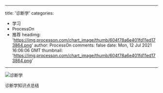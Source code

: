 
---
title: '诊断学'
categories: 
 - 学习
 - ProcessOn
 - 推荐
headimg: 'https://img.processon.com/chart_image/thumb/604f78a6e401fd11ed173864.png'
author: ProcessOn
comments: false
date: Mon, 12 Jul 2021 16:06:06 GMT
thumbnail: 'https://img.processon.com/chart_image/thumb/604f78a6e401fd11ed173864.png'
---

<div>   
<img class="thumb" alt="诊断学" src="https://img.processon.com/chart_image/thumb/604f78a6e401fd11ed173864.png" referrerpolicy="no-referrer">
<p>诊断学知识点总结</p>  
</div>
            